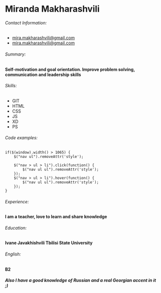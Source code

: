 # Miranda Makharashvili

###### _Contact Information:_

* mira.makharashvili@gmail.com
* mira.makharashvili@gmail.com

###### _Summary:_

#### Self-motivation and goal orientation. Improve problem solving, communication and leadership skills

###### _Skills:_

* GIT
* HTML
* CSS
* JS
* XD
* PS


###### _Code examples:_

``` 
if($(window).width() > 1065) {
	$("nav ul").removeAttr('style');

	$("nav > ul > li").click(function() {
		$("nav ul ul").removeAttr('style');
	});
	$("nav > ul > li").hover(function() {
		$("nav ul ul").removeAttr('style');
	});
}
``` 


###### _Experience:_

#### I am a teacher, love to learn and share knowledge


###### _Education:_

#### Ivane Javakhishvili Tbilisi State University 


###### _English:_

#### B2
####  _Also I have a good knowledge of Russian and a real Georgian accent in it ;)_



